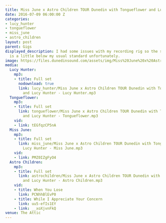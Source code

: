 ```yaml
---
title: Miss June x Astro Children TOUR Dunedin with Tongueflower and Lucy Hunter
date: 2016-07-09 06:00:00 Z
categories:
- lucy_hunter
- tongueflower
- miss_june
- astro_children
layout: post
parent: Gigs
displayed_description: I had some issues with my recording rig so the sound quality
  is a little below my usual standard unfortunately.
image: https://files.dunedinsound.com/assets/img/Miss%20June%20x%20Astro%20Children%20TOUR%20Dunedin%20with%20Tongueflower%20and%20Lucy%20Hunter/astro_children/P1060292%20(Small).jpg
media:
  Lucy Hunter:
    mp3:
    - title: Full set
      nodownload: true
      link: lucy_hunter/Miss June x Astro Children TOUR Dunedin with Tongueflower
        and Lucy Hunter - Lucy Hunter.mp3
  Tongueflower:
    mp3:
    - title: Full set
      link: tongueflower/Miss June x Astro Children TOUR Dunedin with Tongueflower
        and Lucy Hunter - Tongueflower.mp3
    vid:
    - link: tEGfqzCP5nA
  Miss June:
    mp3:
    - title: Full set
      link: miss_june/Miss June x Astro Children TOUR Dunedin with Tongueflower and
        Lucy Hunter - Miss June.mp3
    vid:
    - link: PMZ0IZgFyO4
  Astro Children:
    mp3:
    - title: Full set
      link: astrochildren/Miss June x Astro Children TOUR Dunedin with Tongueflower
        and Lucy Hunter - Astro Children.mp3
    vid:
    - title: When You Lose
      link: PCNhhBlEvP0
    - title: While I Appreciate Your Concern
      link: uu5-efIs1EY
    - link: __xoXjvnFkQ
venue: The Attic
---
```


